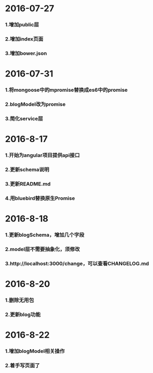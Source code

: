 2016-07-27
=====
### 1.增加public层
### 2.增加index页面
### 3.增加bower.json

2016-07-31
=====
### 1.将mongoose中的mpromise替换成es6中的promise
### 2.blogModel改为promise
### 3.简化service层

2016-8-17
=====
### 1.开始为angular项目提供api接口
### 2.更新schema说明
### 3.更新README.md
### 4.用bluebird替换原生Promise

2016-8-18
=====
### 1.更新blogSchema，增加几个字段
### 2.model层不需要抽象化，须修改
### 3.http://localhost:3000/change，可以查看CHANGELOG.md

2016-8-20
=========
### 1.删除无用包
### 2.更新blog功能

2016-8-22
=========
### 1.增加blogModel相关操作
### 2.着手写页面了
